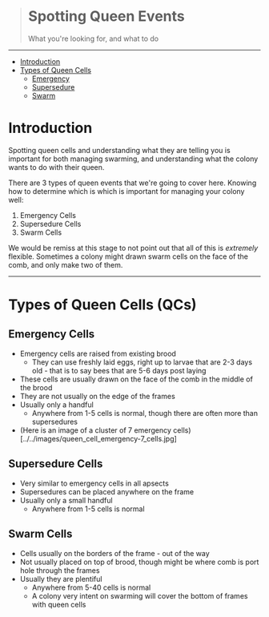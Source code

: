 > # Spotting Queen Events
> 
> What you're looking for, and what to do
---

* [Introduction](#introduction)
* [Types of Queen Cells](#types-of-queen-cells-qcs)
    * [Emergency](#emergency-cells)
    * [Supersedure](#supersedure-cells)
    * [Swarm](#swarm-cells)

# Introduction

Spotting queen cells and understanding what they are telling you is important for both managing swarming, and understanding what the colony wants to do with their queen.

There are 3 types of queen events that we're going to cover here. Knowing how to determine which is which is important for managing your colony well:
1. Emergency Cells
2. Supersedure Cells
3. Swarm Cells

We would be remiss at this stage to not point out that all of this is *extremely* flexible. Sometimes a colony might drawn swarm cells on the face of the comb, and only make two of them.

---

# Types of Queen Cells (QCs)

## Emergency Cells

* Emergency cells are raised from existing brood
    * They can use freshly laid eggs, right up to larvae that are 2-3 days old - that is to say bees that are 5-6 days post laying
* These cells are usually drawn on the face of the comb in the middle of the brood
* They are not usually on the edge of the frames
* Usually only a handful
    * Anywhere from 1-5 cells is normal, though there are often more than supersedures
* (Here is an image of a cluster of 7 emergency cells)[../../images/queen_cell_emergency-7_cells.jpg]

## Supersedure Cells

* Very similar to emergency cells in all apsects
* Supersedures can be placed anywhere on the frame
* Usually only a small handful
    * Anywhere from 1-5 cells is normal

## Swarm Cells

* Cells usually on the borders of the frame - out of the way
* Not usually placed on top of brood, though might be where comb is port hole through the frames
* Usually they are plentiful
    * Anywhere from 5-40 cells is normal
    * A colony very intent on swarming will cover the bottom of frames with queen cells
